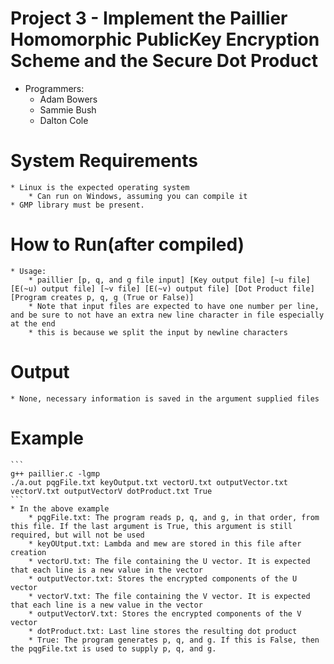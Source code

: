# Project 3 - Implement the Paillier Homomorphic PublicKey Encryption Scheme and the Secure Dot Product

* Programmers:
	* Adam Bowers
	* Sammie Bush
	* Dalton Cole

# System Requirements
	* Linux is the expected operating system
		* Can run on Windows, assuming you can compile it
	* GMP library must be present.
	


# How to Run(after compiled)
	* Usage: 
	    * paillier [p, q, and g file input] [Key output file] [~u file] [E(~u) output file] [~v file] [E(~v) output file] [Dot Product file] [Program creates p, q, g (True or False)]
		* Note that input files are expected to have one number per line, and be sure to not have an extra new line character in file especially at the end
		* this is because we split the input by newline characters
# Output
	* None, necessary information is saved in the argument supplied files

# Example
	```
	g++ paillier.c -lgmp
	./a.out pqgFile.txt keyOutput.txt vectorU.txt outputVector.txt vectorV.txt outputVectorV dotProduct.txt True
	```
	* In the above example
		* pqgFile.txt: The program reads p, q, and g, in that order, from this file. If the last argument is True, this argument is still required, but will not be used
		* keyOUtput.txt: Lambda and mew are stored in this file after creation
		* vectorU.txt: The file containing the U vector. It is expected that each line is a new value in the vector
		* outputVector.txt: Stores the encrypted components of the U vector
		* vectorV.txt: The file containing the V vector. It is expected that each line is a new value in the vector
		* outputVectorV.txt: Stores the encrypted components of the V vector
		* dotProduct.txt: Last line stores the resulting dot product
		* True: The program generates p, q, and g. If this is False, then the pqgFile.txt is used to supply p, q, and g.

